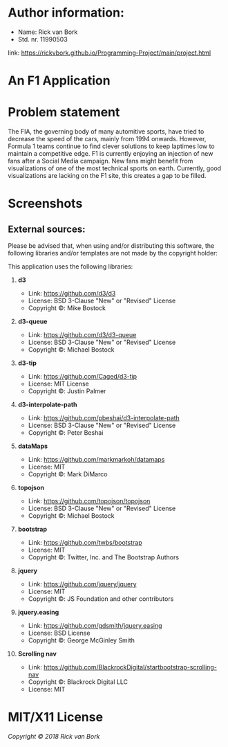 # Author information:

* Name:		Rick van Bork
* Std. nr.	11990503

link:
https://rickvbork.github.io/Programming-Project/main/project.html

# An F1 Application

# Problem statement

The FIA, the governing body of many automitive sports, have tried to decrease the speed of the cars, mainly from 1994 onwards. However, Formula 1 teams continue to find clever solutions to keep laptimes low to maintain a competitive edge. F1 is currently enjoying an injection of new fans after a Social Media campaign. New fans might benefit from visualizations of one of the most technical sports on earth. Currently, good visualizations are lacking on the F1 site, this creates a gap to be filled.

# Screenshots

## External sources:
Please be advised that, when using and/or distributing this software, the following libraries and/or templates are not made by the copyright holder:

This application uses the following libraries:
1. **d3**
    * Link: https://github.com/d3/d3
    * License: BSD 3-Clause "New" or "Revised" License
    * Copyright ©:	Mike Bostock

2. **d3-queue**
    * Link: https://github.com/d3/d3-queue
    * License: BSD 3-Clause "New" or "Revised" License
    * Copyright ©: Michael Bostock

3. **d3-tip**
    * Link: https://github.com/Caged/d3-tip
    * License: MIT License
    * Copyright ©: Justin Palmer

4. **d3-interpolate-path**
    * Link: https://github.com/pbeshai/d3-interpolate-path
    * License: BSD 3-Clause "New" or "Revised" License
    * Copyright ©: Peter Beshai

5. **dataMaps**
    * Link: https://github.com/markmarkoh/datamaps
    * License: MIT
    * Copyright ©: Mark DiMarco

6. **topojson**
    * Link: https://github.com/topojson/topojson
    * License: BSD 3-Clause "New" or "Revised" License
    * Copyright ©: Michael Bostock

7. **bootstrap**
    * Link: https://github.com/twbs/bootstrap
    * License: MIT
    * Copyright ©: Twitter, Inc. and The Bootstrap Authors

8. **jquery**
    * Link: https://github.com/jquery/jquery
    * License: MIT
    * Copyright ©: JS Foundation and other contributors

9. **jquery.easing**
    * Link: https://github.com/gdsmith/jquery.easing
    * License: BSD License
    * Copyright ©: George McGinley Smith

10. **Scrolling nav**
    * Link: https://github.com/BlackrockDigital/startbootstrap-scrolling-nav
    * Copyright ©: Blackrock Digital LLC
    * License: MIT

MIT/X11 License
==========================

*Copyright © 2018 Rick van Bork*
